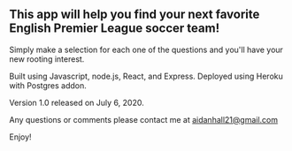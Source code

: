 ## This app will help you find your next favorite English Premier League soccer team!

Simply make a selection for each one of the questions and you'll have your new rooting interest.

Built using Javascript, node.js, React, and Express. Deployed using Heroku with Postgres addon.

Version 1.0 released on July 6, 2020.

Any questions or comments please contact me at aidanhall21@gmail.com

Enjoy!